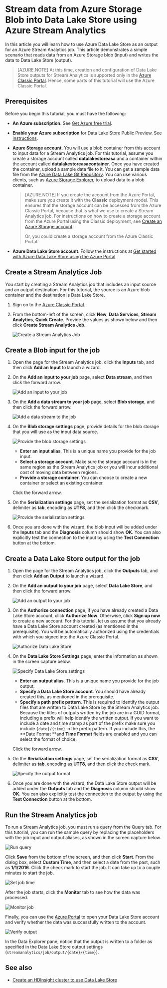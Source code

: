 <properties
   pageTitle="Stream data from Stream Analytics into Data Lake Store | Azure"
   description="Use Azure Stream Analytics to stream data into Azure Data Lake Store"
   services="data-lake-store,stream-analytics" 
   documentationCenter=""
   authors="nitinme"
   manager="paulettm"
   editor="cgronlun"/>

<tags
   ms.service="data-lake-store"
   ms.devlang="na"
   ms.topic="article"
   ms.tgt_pltfrm="na"
   ms.workload="big-data"
   ms.date="04/20/2016"
   ms.author="nitinme"/>

# Stream data from Azure Storage Blob into Data Lake Store using Azure Stream Analytics

In this article you will learn how to use Azure Data Lake Store as an output for an Azure Stream Analytics job. This article demonstrates a simple scenario that reads data from an Azure Storage blob (input) and writes the data to Data Lake Store (output).

>[AZURE.NOTE] At this time, creation and configuration of Data Lake Store outputs for Stream Analytics is supported only in the [Azure Classic Portal](manage.windowsazure.com). Hence, some parts of this tutorial will use the Azure Classic Portal.

## Prerequisites

Before you begin this tutorial, you must have the following:

- **An Azure subscription**. See [Get Azure free trial](https://azure.microsoft.com/pricing/free-trial/).

- **Enable your Azure subscription** for Data Lake Store Public Preview. See [instructions](data-lake-store-get-started-portal.md#signup).

- **Azure Storage account**. You will use a blob container from this account to input data for a Stream Analytics job. For this tutorial, assume you create a storage account called **datalakestoreasa** and a container within the account called **datalakestoreasacontainer**. Once you have created the container, upload a sample data file to it. You can get a sample data file from the [Azure Data Lake Git Repository](https://github.com/Azure/usql/tree/master/Examples/Samples/Data/AmbulanceData/Drivers.txt). You can use various clients, such as [Azure Storage Explorer](http://storageexplorer.com/), to upload data to a blob container.

	>[AZURE.NOTE] If you create the account from the Azure Portal, make sure you create it with the **Classic** deployment model. This ensures that the storage account can be accessed from the Azure Classic Portal, because that is what we use to create a Stream Analytics job. For instructions on how to create a storage account from the Azure Portal using the Classic deployment, see [Create an Azure Storage account](../storage/storage-create-storage-account/#create-a-storage-account).
	>
	> Or, you could create a storage account from the Azure Classic Portal.

- **Azure Data Lake Store account**. Follow the instructions at [Get started with Azure Data Lake Store using the Azure Portal](data-lake-store-get-started-portal.md).  


## Create a Stream Analytics Job

You start by creating a Stream Analytics job that includes an input source and an output destination. For this tutorial, the source is an Azure blob container and the destination is Data Lake Store.

1. Sign on to the [Azure Classic Portal](https://manage.windowsazure.com).

2. From the bottom-left of the screen, click **New**, **Data Services**, **Stream Analytics**, **Quick Create**. Provide the values as shown below and then click **Create Stream Analytics Job**.

	![Create a Stream Analytics Job](./media/data-lake-store-stream-analytics/create.job.png "Create a Stream Analytics job")

## Create a Blob input for the job

1. Open the page for the Stream Analytics job, click the **Inputs** tab, and then click **Add an Input** to launch a wizard.

2. On the **Add an input to your job** page, select **Data stream**, and then click the forward arrow.

	![Add an input to your job](./media/data-lake-store-stream-analytics/create.input.1.png "Add an input to your job")

3. On the **Add a data stream to your job** page, select **Blob storage**, and then click the forward arrow.

	![Add a data stream to the job](./media/data-lake-store-stream-analytics/create.input.2.png "Add a data stream to the job")

4. On the **Blob storage settings** page, provide details for the blob storage that you will use as the input data source.

	![Provide the blob storage settings](./media/data-lake-store-stream-analytics/create.input.3.png "Provide the blob storage settings")

	* **Enter an input alias**. This is a unique name you provide for the job input.
	* **Select a storage account**. Make sure the storage account is in the same region as the Stream Analytics job or you will incur additional cost of moving data between regions.
	* **Provide a storage container**. You can choose to create a new container or select an existing container.

	Click the forward arrow.

5. On the **Serialization settings** page, set the serialization format as **CSV**, delimiter as **tab**, encoding as **UTF8**, and then click the checkmark.

	![Provide the serialization settings](./media/data-lake-store-stream-analytics/create.input.4.png "Provide the serialization settings")

6. Once you are done with the wizard, the blob input will be added under the **Inputs** tab and the **Diagnosis** column should show **OK**. You can also explicitly test the connection to the input by using the **Test Connection** button at the bottom.

## Create a Data Lake Store output for the job

1. Open the page for the Stream Analytics job, click the **Outputs** tab, and then click **Add an Output** to launch a wizard.

2. On the **Add an output to your job** page, select **Data Lake Store**, and then click the forward arrow.

	![Add an output to your job](./media/data-lake-store-stream-analytics/create.output.1.png "Add an output to your job")

3. On the **Authorize connection** page, if you have already created a Data Lake Store account, click **Authorize Now**. Otherwise, click **Sign up now** to create a new account. For this tutorial, let us assume that you already have a Data Lake Store account created (as mentioned in the prerequisite). You will be automatically authorized using the credentials with which you signed into the Azure Classic Portal.

	![Authorize Data Lake Store](./media/data-lake-store-stream-analytics/create.output.2.png "Authorize Data Lake Store")

4. On the **Data Lake Store Settings** page, enter the information as shown in the screen capture below.

	![Specify Data Lake Store settings](./media/data-lake-store-stream-analytics/create.output.3.png "Specify Data Lake Store settings")

	* **Enter an output alias**. This is a unique name you provide for the job output.
	* **Specify a Data Lake Store account**. You should have already created this, as mentioned in the prerequisite.
	* **Specify a path prefix pattern**. This is required to identify the output files that are written to Data Lake Store by the Stream Analytics job. Because the titles of outputs written by the job are in a GUID format, including a prefix will help identify the written output. If you want to include a date and time stamp as part of the prefix make sure you include `{date}/{time}` in the prefix pattern. If you include this, the **Date Format **and **Time Format** fields are enabled and you can select the format of choice.

	Click the forward arrow.

5. On the **Serialization settings** page, set the serialization format as **CSV**, delimiter as **tab**, encoding as **UTF8**, and then click the check mark.

	![Specify the output format](./media/data-lake-store-stream-analytics/create.output.4.png "Specify the output format")

6. Once you are done with the wizard, the Data Lake Store output will be added under the **Outputs** tab and the **Diagnosis** column should show **OK**. You can also explicitly test the connection to the output by using the **Test Connection** button at the bottom.

## Run the Stream Analytics job

To run a Stream Analytics job, you must run a query from the Query tab. For this tutorial, you can run the sample query by replacing the placeholders with the job input and output aliases, as shown in the screen capture below.

![Run query](./media/data-lake-store-stream-analytics/run.query.png "Run query")

Click **Save** from the bottom of the screen, and then click **Start**. From the dialog box, select **Custom Time**, and then select a date from the past, such as **1/1/2016**. Click the check mark to start the job. It can take up to a couple minutes to start the job.

![Set job time](./media/data-lake-store-stream-analytics/run.query.2.png "Set job time")

After the job starts, click the **Monitor** tab to see how the data was processed.

![Monitor job](./media/data-lake-store-stream-analytics/run.query.3.png "Monitor job")

Finally, you can use the [Azure Portal](portal.azure.com) to open your Data Lake Store account and verify whether the data was successfully written to the account.

![Verify output](./media/data-lake-store-stream-analytics/run.query.4.png "Verify output")

In the Data Explorer pane, notice that the output is written to a folder as specified in the Data Lake Store output settings (`streamanalytics/job/output/{date}/{time}`).  

## See also

* [Create an HDInsight cluster to use Data Lake Store](data-lake-store-hdinsight-hadoop-use-portal.md)
